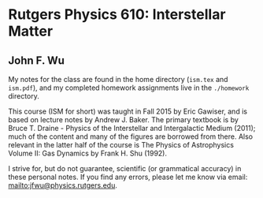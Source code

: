 # Rutgers Physics 610: Interstellar Matter
## John F. Wu 

My notes for the class are found in the home directory (`ism.tex` and `ism.pdf`), and my completed homework assignments live in the `./homework` directory.

This course (ISM for short) was taught in Fall 2015 by Eric Gawiser, and is based on lecture notes by Andrew J. Baker. The primary textbook is by Bruce T. Draine - Physics of the Interstellar and Intergalactic Medium (2011); much of the content and many of the figures are borrowed from there. Also relevant in the latter half of the course is The Physics of Astrophysics Volume II: Gas Dynamics by Frank H. Shu (1992).

I strive for, but do not guarantee, scientific (or grammatical accuracy) in these personal notes. If you find any errors, please let me know via email: <mailto:jfwu@physics.rutgers.edu>.
